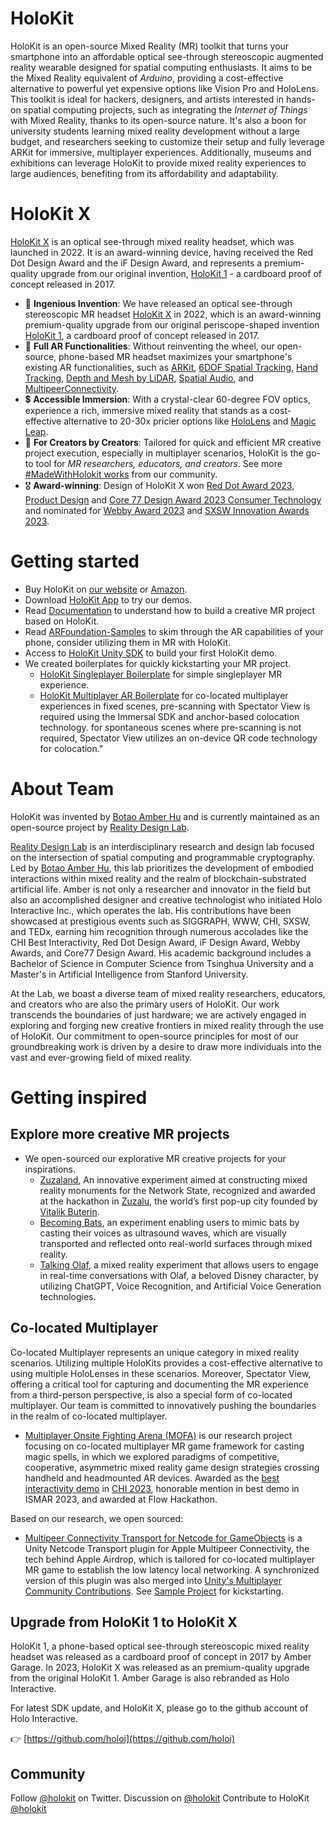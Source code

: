 # HoloKit 

HoloKit is an open-source Mixed Reality (MR) toolkit that turns your smartphone into an affordable optical see-through stereoscopic augmented reality wearable designed for spatial computing enthusiasts. 
It aims to be the Mixed Reality equivalent of *Arduino*, providing a cost-effective alternative to powerful yet expensive options like Vision Pro and HoloLens. 
This toolkit is ideal for hackers, designers, and artists interested in hands-on spatial computing projects, such as integrating the *Internet of Things* with Mixed Reality, thanks to its open-source nature. 
It's also a boon for university students learning mixed reality development without a large budget, and researchers seeking to customize their setup and fully leverage ARKit for immersive, multiplayer experiences. 
Additionally, museums and exhibitions can leverage HoloKit to provide mixed reality experiences to large audiences, benefiting from its affordability and adaptability.

# HoloKit X

[HoloKit X](https://holokit.io) is an optical see-through mixed reality headset, which was launched in 2022. It is an award-winning device, having received the Red Dot Design Award and the iF Design Award, and represents a premium-quality upgrade from our original invention, [HoloKit 1](https://1.holokit.io/) - a cardboard proof of concept released in 2017.

* 🥽 **Ingenious Invention**: We have released an optical see-through stereoscopic MR headset [HoloKit X](https://holokit.io) in 2022, which is an award-winning premium-quality upgrade from our original periscope-shaped invention [HoloKit 1](https://1.holokit.io/), a cardboard proof of concept released in 2017.
* 📲 **Full AR Functionalities**: Without reinventing the wheel, our open-source, phone-based MR headset maximizes your smartphone's existing AR functionalities, such as [ARKit](https://developer.apple.com/documentation/arkit/arkit_in_ios), [6DOF Spatial Tracking](https://developer.apple.com/documentation/arkit/arworldtrackingconfiguration), [Hand Tracking](https://developer.apple.com/documentation/vision/detecting_hand_poses_with_vision), [Depth and Mesh by LiDAR](https://developer.apple.com/documentation/avfoundation/additional_data_capture/capturing_depth_using_the_lidar_camera), [Spatial Audio](https://developer.apple.com/documentation/arkit/), and [MultipeerConnectivity](https://developer.apple.com/documentation/multipeerconnectivity).
* 💲 **Accessible Immersion**: With a crystal-clear 60-degree FOV optics, experience a rich, immersive mixed reality that stands as a cost-effective alternative to 20-30x pricier options like [HoloLens](https://www.microsoft.com/en-us/hololens/buy) and [Magic Leap](https://www.magicleap.com/buy-now).
* 🎨 **For Creators by Creators**: Tailored for quick and efficient MR creative project execution, especially in multiplayer scenarios, HoloKit is the go-to tool for *MR researchers, educators, and creators*. See more [#MadeWithHolokit works](https://github.com/holoi/awesome-holokit) from our community.
* 🎖 **Award-winning**: Design of HoloKit X won [Red Dot Award 2023, Product Design](https://www.red-dot.org/project/holokit-x-64930) and [Core 77 Design Award 2023 Consumer Technology](https://designawards.core77.com/consumer-technology/122922/HoloKit-X-Accessible-AR-Copresence) and nominated for [Webby Award 2023](https://winners.webbyawards.com/2023/metaverse-immersive-virtual/metaverse-immersive-features/technical-achievement/249481/holokit-x--a-stereoscopic-ar-headset-for-iphone) and [SXSW Innovation Awards 2023](https://eon-media.com/insights/innovation-awards-at-sxsw-part-one/).

# Getting started 

* Buy HoloKit on [our website](https://holokit.io/products/holokit-x) or [Amazon](https://www.amazon.com/s?i=merchant-items&me=ASBKMHTMFQG2J).
* Download [HoloKit App](https://apps.apple.com/us/app/holokit/id6444073276) to try our demos. 
* Read [Documentation](https://docs.holokit.io/for-creators/unity/overview) to understand how to build a creative MR project based on HoloKit.
* Read [ARFoundation-Samples](https://github.com/Unity-Technologies/arfoundation-samples/tree/main) to skim through the AR capabilities of your phone, consider utilizing them in MR with HoloKit.
* Access to [HoloKit Unity SDK](https://github.com/holokit/holokit-unity-sdk) to build your first HoloKit demo. 
* We created boilerplates for quickly kickstarting your MR project.
   * [HoloKit Singleplayer Boilerplate](https://github.com/holokit/holokit-singleplayer-boilerplate) for simple singleplayer MR experience.
   * [HoloKit Multiplayer AR Boilerplate](https://github.com/holokit/holokit-multiplayer-ar-boilerplate) for co-located multiplayer experiences in fixed scenes, pre-scanning with Spectator View is required using the Immersal SDK and anchor-based colocation technology. for spontaneous scenes where pre-scanning is not required, Spectator View utilizes an on-device QR code technology for colocation."


# About Team

HoloKit was invented by [Botao Amber Hu](https://botao.hu) and is currently maintained as an open-source project by [Reality Design Lab](https://reality.design).

[Reality Design Lab](https://reality.design) is an interdisciplinary research and design lab focused on the intersection of spatial computing and programmable cryptography. Led by [Botao Amber Hu](https://botao.hu), this lab prioritizes the development of embodied interactions within mixed reality and the realm of blockchain-substrated artificial life. Amber is not only a researcher and innovator in the field but also an accomplished designer and creative technologist who initiated Holo Interactive Inc., which operates the lab. His contributions have been showcased at prestigious events such as SIGGRAPH, WWW, CHI, SXSW, and TEDx, earning him recognition through numerous accolades like the CHI Best Interactivity, Red Dot Design Award, iF Design Award, Webby Awards, and Core77 Design Award. His academic background includes a Bachelor of Science in Computer Science from Tsinghua University and a Master's in Artificial Intelligence from Stanford University.

At the Lab, we boast a diverse team of mixed reality researchers, educators, and creators who are also the primary users of HoloKit. Our work transcends the boundaries of just hardware; we are actively engaged in exploring and forging new creative frontiers in mixed reality through the use of HoloKit. Our commitment to open-source principles for most of our groundbreaking work is driven by a desire to draw more individuals into the vast and ever-growing field of mixed reality.

# Getting inspired

## Explore more creative MR projects

* We open-sourced our explorative MR creative projects for your inspirations.
  * [Zuzaland](https://github.com/holoi/zuzaland), An innovative experiment aimed at constructing mixed reality monuments for the Network State, recognized and awarded at the hackathon in [Zuzalu](https://zuzalu.city), the world’s first pop-up city founded by [Vitalik Buterin](https://www.palladiummag.com/2023/10/06/why-i-built-zuzalu/).
  * [Becoming Bats](https://github.com/holoi/becoming-bats), an experiment enabling users to mimic bats by casting their voices as ultrasound waves, which are visually transported and reflected onto real-world surfaces through mixed reality.
  * [Talking Olaf](https://github.com/holoi/talking-olaf), a mixed reality experiment that allows users to engage in real-time conversations with Olaf, a beloved Disney character, by utilizing ChatGPT, Voice Recognition, and Artificial Voice Generation technologies.

## Co-located Multiplayer

Co-located Multiplayer represents an unique category in mixed reality scenarios. Utilizing multiple HoloKits provides a cost-effective alternative to using multiple HoloLenses in these scenarios. Moreover, Spectator View, offering a critical tool for capturing and documenting the MR experience from a third-person perspective, is also a special form of co-located multiplayer. Our team is committed to innovatively pushing the boundaries in the realm of co-located multiplayer.

* [Multiplayer Onsite Fighting Arena (MOFA)](https://mofa.ar) is our research project focusing on co-located multiplayer MR game framework for casting magic spells, in which we explored paradigms of competitive, cooperative, asymmetric mixed reality game design strategies crossing handheld and headmounted AR devices. Awarded as the [best interactivity demo](https://www.youtube.com/watch?v=mCHEdItEx2s) in [CHI 2023](https://dl.acm.org/doi/abs/10.1145/3544549.3583935), honorable mention in best demo in ISMAR 2023, and awarded at Flow Hackathon.

Based on our research, we open sourced: 

* [Multipeer Connectivity Transport for Netcode for GameObjects](https://github.com/holoi/netcode-transport-multipeerconnectivity) is a Unity Netcode Transport plugin for Apple Multipeer Connectivity, the tech behind Apple Airdrop, which is tailored for co-located multiplayer MR game to establish the low latency local networking. A synchronized version of this plugin was also merged into [Unity's Multiplayer Community Contributions](https://github.com/Unity-Technologies/multiplayer-community-contributions/tree/main/Transports/com.community.netcode.transport.multipeer-connectivity). See [Sample Project](https://github.com/holoi/netcode-transport-multipeerconnectivity-sample) for kickstarting. 

## Upgrade from HoloKit 1 to HoloKit X

HoloKit 1, a phone-based optical see-through stereoscopic mixed reality headset was released as a cardboard proof of concept in 2017 by Amber Garage. In 2023, HoloKit X was released as an premium-quality upgrade from the original HoloKit 1. 
Amber Garage is also rebranded as Holo Interactive. 

For latest SDK update, and HoloKit X, please go to the github account of Holo Interactive. 

👉 [https://github.com/holoi](https://github.com/holoi)

## Community 

Follow [@holokit](https://x.com/holokit) on Twitter. 
Discussion on [@holokit](https://github.com/orgs/holokit/discussions)
Contribute to HoloKit [@holokit](https://github.com/orgs/holokit/discussions)

